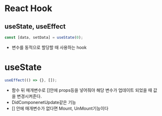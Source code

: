# React Hook

## useState, useEffect

```javascript
const [data, setData] = useState(0);
```

- 변수를 동적으로 할당할 때 사용하는 hook

# useState

```javascript
useEffect(() => {}, []);
```

- 함수 뒤 매개변수로 []안에 props등을 넣어줘야 해당 변수가 업데이트 되었을 때 값을 변경시켜준다.
- DidComponenetUpdate같은 기능
- [] 안에 매개변수가 없다면 Mount, UnMount기능이다
